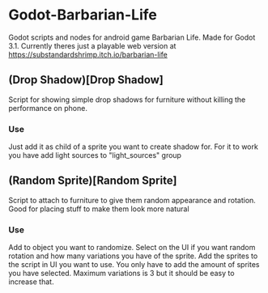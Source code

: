 # Godot-Barbarian-Life
Godot scripts and nodes for android game Barbarian Life. Made for Godot 3.1. Currently theres just a playable web version at https://substandardshrimp.itch.io/barbarian-life

## (Drop Shadow)[Drop Shadow]
Script for showing simple drop shadows for furniture without killing the performance on phone. 
### Use
Just add it as child of a sprite you want to create shadow for. For it to work you have add light sources to "light_sources" group

## (Random Sprite)[Random Sprite]
Script to attach to furniture to give them random appearance and rotation. Good for placing stuff to make them look more natural
### Use
Add to object you want to randomize. Select on the UI if you want random rotation and how many variations you have of the sprite. Add the sprites to the script in UI you want to use. You only have to add the amount of sprites you have selected. Maximum variations is 3 but it should be easy to increase that.